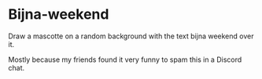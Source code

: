 # Bijna-weekend

Draw a mascotte on a random background with the text bijna weekend over it.

Mostly because my friends found it very funny to spam this in a Discord chat.
